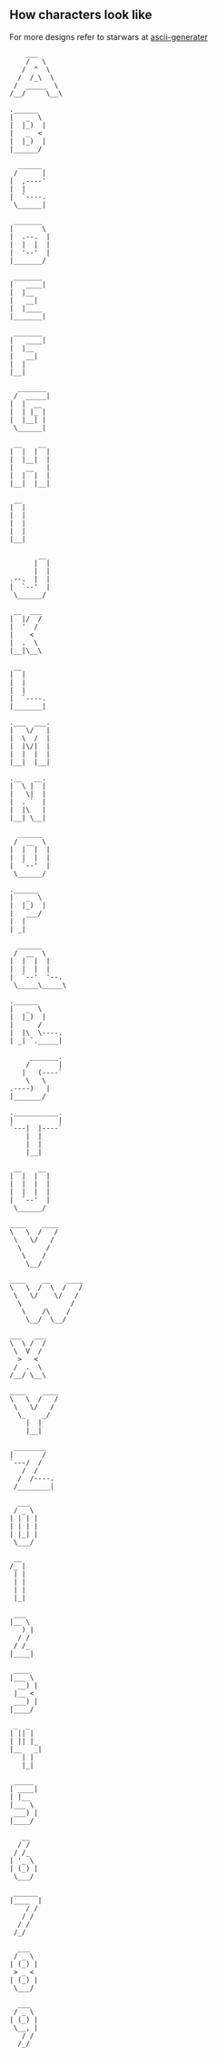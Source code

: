 ## How characters look like

For more designs refer to starwars at [ascii-generater](https://ascii-generator.site/t/)

```
    ___      
    /   \     
   /  ^  \    
  /  /_\  \   
 /  _____  \  
/__/     \__\ 
```
```              
.______   
|   _  \  
|  |_)  | 
|   _  <  
|  |_)  | 
|______/  
```
```          
  ______ 
 /      |
|  ,----'
|  |     
|  `----.
 \______|
```         
```
 _______  
|       \ 
|  .--.  |
|  |  |  |
|  '--'  |
|_______/ 
```
```          
 _______ 
|   ____|
|  |__   
|   __|  
|  |____ 
|_______|
```
```         
 _______ 
|   ____|
|  |__   
|   __|  
|  |     
|__|     
```
```         
  _______ 
 /  _____|
|  |  __  
|  | |_ | 
|  |__| | 
 \______| 
```
```          
 __    __  
|  |  |  | 
|  |__|  | 
|   __   | 
|  |  |  | 
|__|  |__| 
```
```           
 __  
|  | 
|  | 
|  | 
|  | 
|__| 
```
```     
       __  
      |  | 
      |  | 
.--.  |  | 
|  `--'  | 
 \______/  
```
```           
 __  ___ 
|  |/  / 
|  '  /  
|    <   
|  .  \  
|__|\__\ 
```
```         
 __      
|  |     
|  |     
|  |     
|  `----.
|_______|
```
```         
.___  ___. 
|   \/   | 
|  \  /  | 
|  |\/|  | 
|  |  |  | 
|__|  |__| 
```
```           
.__   __. 
|  \ |  | 
|   \|  | 
|  . `  | 
|  |\   | 
|__| \__| 
```
```          
  ______   
 /  __  \  
|  |  |  | 
|  |  |  | 
|  `--'  | 
 \______/  
```
```           
.______   
|   _  \  
|  |_)  | 
|   ___/  
|  |      
| _|      
```
```          
  ______      
 /  __  \     
|  |  |  |    
|  |  |  |    
|  `--'  '--. 
 \_____\_____\
```
```              
.______      
|   _  \     
|  |_)  |    
|      /     
|  |\  \----.
| _| `._____|
```
```             
     _______.
    /       |
   |   (----`
    \   \    
.----)   |   
|_______/    
``` 
```         
.___________.
|           |
`---|  |----`
    |  |     
    |  |     
    |__|     
```
```          
 __    __  
|  |  |  | 
|  |  |  | 
|  |  |  | 
|  `--'  | 
 \______/  
```
```        
____    ____ 
\   \  /   / 
 \   \/   /  
  \      /   
   \    /    
    \__/     
```
```          
____    __    ____ 
\   \  /  \  /   / 
 \   \/    \/   /  
  \            /   
   \    /\    /    
    \__/  \__/     
```
```                
___   ___ 
\  \ /  / 
 \  V  /  
  >   <   
 /  .  \  
/__/ \__\ 
```
```       
____    ____ 
\   \  /   / 
 \   \/   /  
  \_    _/   
    |  |     
    |__|     
```
```          
 ________  
|       /  
`---/  /   
   /  /    
  /  /----.
 /________|
```
```
  ___   
 / _ \  
| | | | 
| | | | 
| |_| | 
 \___/  
 ```
```       
 __  
/_ | 
 | | 
 | | 
 | | 
 |_| 
```
``` 
 ___   
|__ \  
   ) | 
  / /  
 / /_  
|____| 
```
```
 ____   
|___ \  
  __) | 
 |__ <  
 ___) | 
|____/  
```
```     
 _  _ 
| || |   
| || |_  
|__   _| 
   | |   
   |_|   
```
```      
 _____  
| ____| 
| |__   
|___ \  
 ___) | 
|____/  
```
```     
   __   
  / /   
 / /_   
| '_ \  
| (_) | 
 \___/  
```
```     
 ______  
|____  | 
    / /  
   / /   
  / /    
 /_/     
```
```      
  ___   
 / _ \  
| (_) | 
 > _ <  
| (_) | 
 \___/  
```
```     
  ___   
 / _ \  
| (_) | 
 \__, | 
   / /  
  /_/   
```